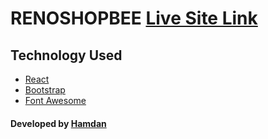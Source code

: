 # RENOSHOPBEE [Live Site Link](https://quizzical-shannon-eb19cc.netlify.app/)

## Technology Used
 * [React](https://reactjs.org/)
 * [Bootstrap](https://getbootstrap.com/)
 * [Font Awesome](https://fontawesome.com/)

#### Developed by [Hamdan](https://github.com/MrHamdan)